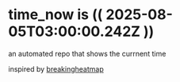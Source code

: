 # time_now is (( 2025-08-05T03:00:00.242Z ))

an automated repo that shows the currnent time

inspired by [breakingheatmap](https://github.com/breakingheatmap/breakingheatmap)